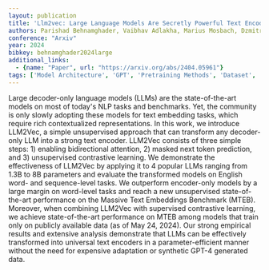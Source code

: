 ```yaml
---
layout: publication
title: 'Llm2vec: Large Language Models Are Secretly Powerful Text Encoders'
authors: Parishad Behnamghader, Vaibhav Adlakha, Marius Mosbach, Dzmitry Bahdanau, Nicolas Chapados, Siva Reddy
conference: "Arxiv"
year: 2024
bibkey: behnamghader2024large
additional_links:
  - {name: "Paper", url: "https://arxiv.org/abs/2404.05961"}
tags: ['Model Architecture', 'GPT', 'Pretraining Methods', 'Dataset', 'Attention Mechanism']
---
```

Large decoder-only language models (LLMs) are the state-of-the-art models on
most of today's NLP tasks and benchmarks. Yet, the community is only slowly
adopting these models for text embedding tasks, which require rich
contextualized representations. In this work, we introduce LLM2Vec, a simple
unsupervised approach that can transform any decoder-only LLM into a strong
text encoder. LLM2Vec consists of three simple steps: 1) enabling bidirectional
attention, 2) masked next token prediction, and 3) unsupervised contrastive
learning. We demonstrate the effectiveness of LLM2Vec by applying it to 4
popular LLMs ranging from 1.3B to 8B parameters and evaluate the transformed
models on English word- and sequence-level tasks. We outperform encoder-only
models by a large margin on word-level tasks and reach a new unsupervised
state-of-the-art performance on the Massive Text Embeddings Benchmark (MTEB).
Moreover, when combining LLM2Vec with supervised contrastive learning, we
achieve state-of-the-art performance on MTEB among models that train only on
publicly available data (as of May 24, 2024). Our strong empirical results and
extensive analysis demonstrate that LLMs can be effectively transformed into
universal text encoders in a parameter-efficient manner without the need for
expensive adaptation or synthetic GPT-4 generated data.
